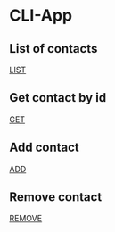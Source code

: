 # CLI-App

## List of contacts

[LIST](https://ibb.co/vZ9Bbg9)

## Get contact by id

[GET](https://ibb.co/1vwWLBV)

## Add contact

[ADD](https://ibb.co/tpS9DsK)

## Remove contact

[REMOVE](https://ibb.co/94KpgqS)
